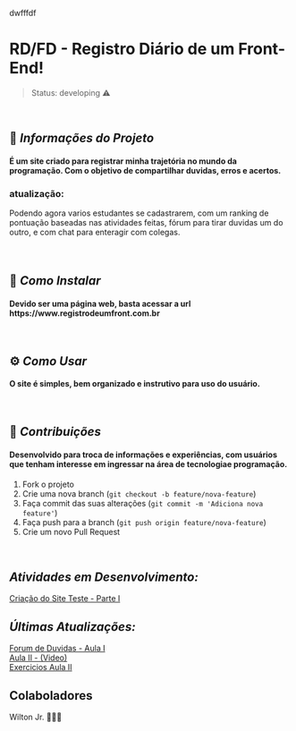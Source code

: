 dwfffdf
<h1> RD/FD - Registro Diário de um Front-End! </h1>

> Status: developing ⚠️
<br>

## 📝 *Informações do Projeto*
<h4>É um site criado para registrar minha trajetória no mundo da programação. Com o objetivo de compartilhar duvidas, erros e acertos. </h4>
<h4> <h3>atualização: </h3>  Podendo agora varios estudantes se cadastrarem, com um ranking de pontuação baseadas nas atividades feitas, fórum para tirar duvidas um do outro, e com chat para enteragir com colegas.<h4> 
<br>
 

## 🧰 *Como Instalar*
<h4> Devido ser uma página web, basta acessar a url https://www.registrodeumfront.com.br </h4>
<br>
 
## ⚙️ *Como Usar*
<h4>O site é simples, bem organizado e instrutivo para uso do usuário.</h4>
<br>

 ## 💼 *Contribuições*
 <h4>Desenvolvido para troca de informações e experiências, com usuários que tenham interesse em ingressar na área de tecnologiae programação. </h4>

1. Fork o projeto
2. Crie uma nova branch (`git checkout -b feature/nova-feature`)
3. Faça commit das suas alterações (`git commit -m 'Adiciona nova feature'`)
4. Faça push para a branch (`git push origin feature/nova-feature`)
5. Crie um novo Pull Request
 <br>


## *Atividades em Desenvolvimento:*
<a href="https://markdown.net.br/sintaxe-basica/"> Criação do Site Teste - Parte I </a>

## *Últimas Atualizações:*
  <a href="https://markdown.net.br/sintaxe-basica/"> Forum de Duvidas - Aula I </a>
  <br>
  <a href="https://markdown.net.br/sintaxe-basica/"> Aula II - (Video) </a>
  <br>
  <a href="https://markdown.net.br/sintaxe-basica/"> Exercicios Aula II </a>

<!---
domingosvinny/domingosvinny is a ✨ special ✨ repository because its `README.md` (this file) appears on your GitHub profile.
You can click the Preview link to take a look at your changes.
--->

## Colaboladores
Wilton Jr.  🧑🏽‍💻
